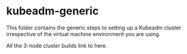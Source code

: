 # kubeadm-generic

This folder contains the generic steps to setting up a Kubeadm cluster irrespective of the virtual machine environment you are using.

All the 3-node cluster builds link to here.